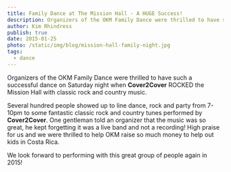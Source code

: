 ```yaml
---
title: Family Dance at The Mission Hall - A HUGE Success!
description: Organizers of the OKM Family Dance were thrilled to have such a successful dance on Saturday night when Cover2Cover ROCKED the Mission Hall with classic rock and country music.
author: Kim Rhindress
publish: true
date: 2015-01-25
photo: /static/img/blog/mission-hall-family-night.jpg
tags:
  - dance
---
```


Organizers of the OKM Family Dance were thrilled to have such a successful dance on Saturday night when **Cover2Cover** ROCKED the Mission Hall with classic rock and country music.

Several hundred people showed up to line dance, rock and party from 7-10pm to some fantastic classic rock and country tunes performed by **Cover2Cover**. One gentleman told an organizer that the music was so great, he kept forgetting it was a live band and not a recording! High praise for us and we were thrilled to help OKM raise so much money to help out kids in Costa Rica.

We look forward to performing with this great group of people again in 2015!
